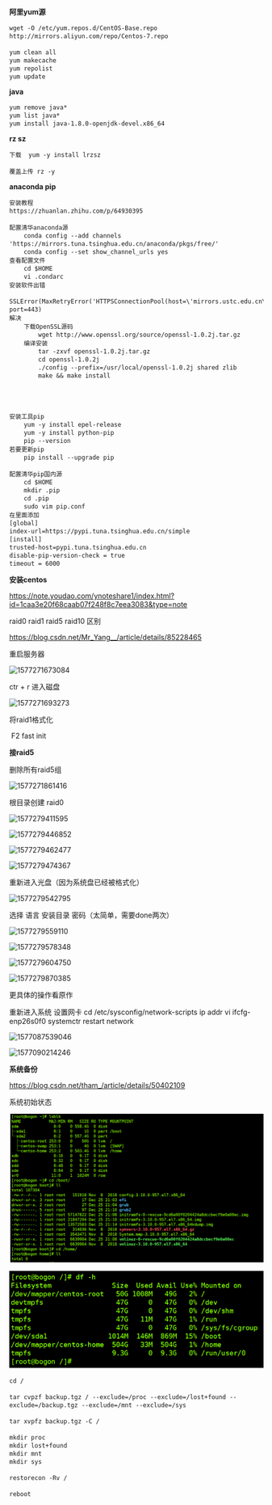 



**阿里yum源**

```
wget -O /etc/yum.repos.d/CentOS-Base.repo http://mirrors.aliyun.com/repo/Centos-7.repo

yum clean all 
yum makecache 
yum repolist
yum update
```

**java**

```
yum remove java*
yum list java*
yum install java-1.8.0-openjdk-devel.x86_64 
```



**rz sz**

```
下载	yum -y install lrzsz 

覆盖上传 rz -y
```



**anaconda pip**

```
安装教程
https://zhuanlan.zhihu.com/p/64930395

配置清华anaconda源
    conda config --add channels 'https://mirrors.tuna.tsinghua.edu.cn/anaconda/pkgs/free/'
    conda config --set show_channel_urls yes
查看配置文件
	cd $HOME 
	vi .condarc
安装软件出错
	SSLError(MaxRetryError('HTTPSConnectionPool(host=\'mirrors.ustc.edu.cn\', port=443)
解决
	下载OpenSSL源码
		wget http://www.openssl.org/source/openssl-1.0.2j.tar.gz
	编译安装
        tar -zxvf openssl-1.0.2j.tar.gz
        cd openssl-1.0.2j
        ./config --prefix=/usr/local/openssl-1.0.2j shared zlib
        make && make install




安装工具pip       
    yum -y install epel-release               
    yum -y install python-pip                
    pip --version 
若要更新pip
	pip install --upgrade pip

配置清华pip国内源
    cd $HOME  
    mkdir .pip  
    cd .pip
    sudo vim pip.conf  
在里面添加  
[global]  
index-url=https://pypi.tuna.tsinghua.edu.cn/simple
[install]
trusted-host=pypi.tuna.tsinghua.edu.cn 
disable-pip-version-check = true  
timeout = 6000 
```



**安装centos**

<https://note.youdao.com/ynoteshare1/index.html?id=1caa3e20f68caab07f248f8c7eea3083&type=note> 

raid0  raid1  raid5  raid10 区别

<https://blog.csdn.net/Mr_Yang__/article/details/85228465> 

重启服务器

![1577271673084](../../%E8%B8%8F%E9%81%8D%E4%B8%87%E9%87%8C%E6%B2%B3%E5%B1%B1/%E8%BD%AF%E4%BB%B6%E5%AE%89%E8%A3%85/assets/1577271673084.png)



ctr + r  进入磁盘

![1577271693273](../../%E8%B8%8F%E9%81%8D%E4%B8%87%E9%87%8C%E6%B2%B3%E5%B1%B1/%E8%BD%AF%E4%BB%B6%E5%AE%89%E8%A3%85/assets/1577271693273.png)

将raid1格式化

​	F2   fast init 

**接raid5** 

删除所有raid5组

![1577271861416](../../%E8%B8%8F%E9%81%8D%E4%B8%87%E9%87%8C%E6%B2%B3%E5%B1%B1/%E8%BD%AF%E4%BB%B6%E5%AE%89%E8%A3%85/assets/1577271861416.png)



根目录创建 raid0

![1577279411595](../../%E8%B8%8F%E9%81%8D%E4%B8%87%E9%87%8C%E6%B2%B3%E5%B1%B1/%E8%BD%AF%E4%BB%B6%E5%AE%89%E8%A3%85/assets/1577279411595.png)

![1577279446852](../../%E8%B8%8F%E9%81%8D%E4%B8%87%E9%87%8C%E6%B2%B3%E5%B1%B1/%E8%BD%AF%E4%BB%B6%E5%AE%89%E8%A3%85/assets/1577279446852.png)

![1577279462477](../../%E8%B8%8F%E9%81%8D%E4%B8%87%E9%87%8C%E6%B2%B3%E5%B1%B1/%E8%BD%AF%E4%BB%B6%E5%AE%89%E8%A3%85/assets/1577279462477.png)

![1577279474367](../../%E8%B8%8F%E9%81%8D%E4%B8%87%E9%87%8C%E6%B2%B3%E5%B1%B1/%E8%BD%AF%E4%BB%B6%E5%AE%89%E8%A3%85/assets/1577279474367.png)





重新进入光盘（因为系统盘已经被格式化）

![1577279542795](../../%E8%B8%8F%E9%81%8D%E4%B8%87%E9%87%8C%E6%B2%B3%E5%B1%B1/%E8%BD%AF%E4%BB%B6%E5%AE%89%E8%A3%85/assets/1577279542795.png)



选择 语言 安装目录 密码（太简单，需要done两次）

![1577279559110](../../%E8%B8%8F%E9%81%8D%E4%B8%87%E9%87%8C%E6%B2%B3%E5%B1%B1/%E8%BD%AF%E4%BB%B6%E5%AE%89%E8%A3%85/assets/1577279559110.png)



![1577279578348](../../%E8%B8%8F%E9%81%8D%E4%B8%87%E9%87%8C%E6%B2%B3%E5%B1%B1/%E8%BD%AF%E4%BB%B6%E5%AE%89%E8%A3%85/assets/1577279578348.png)



![1577279604750](../../%E8%B8%8F%E9%81%8D%E4%B8%87%E9%87%8C%E6%B2%B3%E5%B1%B1/%E8%BD%AF%E4%BB%B6%E5%AE%89%E8%A3%85/assets/1577279604750.png)

![1577279870385](../../%E8%B8%8F%E9%81%8D%E4%B8%87%E9%87%8C%E6%B2%B3%E5%B1%B1/%E8%BD%AF%E4%BB%B6%E5%AE%89%E8%A3%85/assets/1577279870385.png)

更具体的操作看原作

重新进入系统
设置网卡
cd /etc/sysconfig/network-scripts
ip addr
vi ifcfg-enp26s0f0
systemctr restart network

![1577087539046](../../%E8%B8%8F%E9%81%8D%E4%B8%87%E9%87%8C%E6%B2%B3%E5%B1%B1/%E8%BD%AF%E4%BB%B6%E5%AE%89%E8%A3%85/assets/1577087539046.png)

![1577090214246](../../%E8%B8%8F%E9%81%8D%E4%B8%87%E9%87%8C%E6%B2%B3%E5%B1%B1/%E8%BD%AF%E4%BB%B6%E5%AE%89%E8%A3%85/assets/1577090214246.png)



**系统备份**

<https://blog.csdn.net/tham_/article/details/50402109> 

系统初始状态

![1577327047287](assets/1577327047287.png)

![1577327320312](assets/1577327320312.png)

```
cd /

tar cvpzf backup.tgz / --exclude=/proc --exclude=/lost+found --exclude=/backup.tgz --exclude=/mnt --exclude=/sys

tar xvpfz backup.tgz -C /

mkdir proc
mkdir lost+found
mkdir mnt
mkdir sys

restorecon -Rv /

reboot
```




